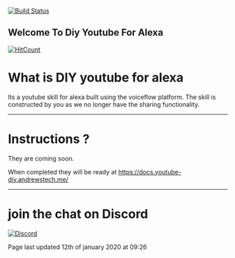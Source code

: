 [![Build Status](https://dev.azure.com/2000293/Diy%20alexa/_apis/build/status/unofficial-skills.DIY-youtube-for-alexa?branchName=documentation)](https://dev.azure.com/2000293/Diy%20alexa/_build/latest?definitionId=1&branchName=documentation)
## Welcome To Diy Youtube For Alexa

[![HitCount](http://hits.dwyl.com/unofficial-skills/DIY-youtube-for-alexa.svg)](http://hits.dwyl.com/unofficial-skills/DIY-youtube-for-alexa)

# What is DIY youtube for alexa

Its a youtube skill for alexa built using the voiceflow platform. The skill is constructed by you as we no longer have the sharing functionality.

-------------------------------------------------------------------------------------

# Instructions ?

They are coming soon.

When completed they will be ready at https://docs.youtube-diy.andrewstech.me/


-------------------------------------------------------------------------------------
# join the chat on Discord

[![Discord](https://img.shields.io/discord/735427271267188758)](https://discord.me/andrewstech-discord)

Page last updated 12th of january 2020 at 09:26
